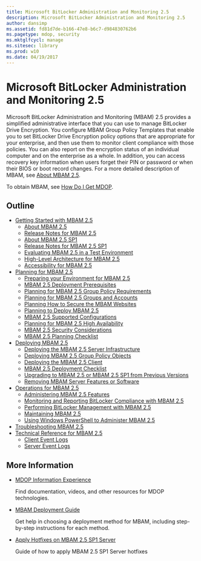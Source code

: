 ```yaml
---
title: Microsoft BitLocker Administration and Monitoring 2.5
description: Microsoft BitLocker Administration and Monitoring 2.5
author: dansimp
ms.assetid: fd81d7de-b166-47e8-b6c7-d984830762b6
ms.pagetype: mdop, security
ms.mktglfcycl: manage
ms.sitesec: library
ms.prod: w10
ms.date: 04/19/2017
---
```


# Microsoft BitLocker Administration and Monitoring 2.5

Microsoft BitLocker Administration and Monitoring (MBAM) 2.5 provides a simplified administrative interface that you can use to manage BitLocker Drive Encryption. You configure MBAM Group Policy Templates that enable you to set BitLocker Drive Encryption policy options that are appropriate for your enterprise, and then use them to monitor client compliance with those policies. You can also report on the encryption status of an individual computer and on the enterprise as a whole. In addition, you can access recovery key information when users forget their PIN or password or when their BIOS or boot record changes. For a more detailed description of MBAM, see [About MBAM 2.5](about-mbam-25.md).

To obtain MBAM, see [How Do I Get MDOP](index.md#how-to-get-mdop).

## Outline

- <a href="" id="getting-started-with-mbam-2-5"></a>[Getting Started with MBAM 2.5](getting-started-with-mbam-25.md)
  - [About MBAM 2.5](about-mbam-25.md)
  - [Release Notes for MBAM 2.5](release-notes-for-mbam-25.md)
  - [About MBAM 2.5 SP1](about-mbam-25-sp1.md)
  - [Release Notes for MBAM 2.5 SP1](release-notes-for-mbam-25-sp1.md)
  - [Evaluating MBAM 2.5 in a Test Environment](evaluating-mbam-25-in-a-test-environment.md)
  - [High-Level Architecture for MBAM 2.5](high-level-architecture-for-mbam-25.md)
  - [Accessibility for MBAM 2.5](accessibility-for-mbam-25.md)
- <a href="" id="planning-for-mbam-2-5"></a>[Planning for MBAM 2.5](planning-for-mbam-25.md)
  - [Preparing your Environment for MBAM 2.5](preparing-your-environment-for-mbam-25.md)
  - [MBAM 2.5 Deployment Prerequisites](mbam-25-deployment-prerequisites.md)
  - [Planning for MBAM 2.5 Group Policy Requirements](planning-for-mbam-25-group-policy-requirements.md)
  - [Planning for MBAM 2.5 Groups and Accounts](planning-for-mbam-25-groups-and-accounts.md)
  - [Planning How to Secure the MBAM Websites](planning-how-to-secure-the-mbam-websites.md)
  - [Planning to Deploy MBAM 2.5](planning-to-deploy-mbam-25.md)
  - [MBAM 2.5 Supported Configurations](mbam-25-supported-configurations.md)
  - [Planning for MBAM 2.5 High Availability](planning-for-mbam-25-high-availability.md)
  - [MBAM 2.5 Security Considerations](mbam-25-security-considerations.md)
  - [MBAM 2.5 Planning Checklist](mbam-25-planning-checklist.md)
- <a href="" id="deploying-mbam-2-5"></a>[Deploying MBAM 2.5](deploying-mbam-25.md)
  - [Deploying the MBAM 2.5 Server Infrastructure](deploying-the-mbam-25-server-infrastructure.md)
  - [Deploying MBAM 2.5 Group Policy Objects](deploying-mbam-25-group-policy-objects.md)
  - [Deploying the MBAM 2.5 Client](deploying-the-mbam-25-client.md)
  - [MBAM 2.5 Deployment Checklist](mbam-25-deployment-checklist.md)
  - [Upgrading to MBAM 2.5 or MBAM 2.5 SP1 from Previous Versions](upgrading-to-mbam-25-or-mbam-25-sp1-from-previous-versions.md)
  - [Removing MBAM Server Features or Software](removing-mbam-server-features-or-software.md)
- <a href="" id="operations-for-mbam-2-5"></a>[Operations for MBAM 2.5](operations-for-mbam-25.md)
  - [Administering MBAM 2.5 Features](administering-mbam-25-features.md)
  - [Monitoring and Reporting BitLocker Compliance with MBAM 2.5](monitoring-and-reporting-bitlocker-compliance-with-mbam-25.md)
  - [Performing BitLocker Management with MBAM 2.5](performing-bitlocker-management-with-mbam-25.md)
  - [Maintaining MBAM 2.5](maintaining-mbam-25.md)
  - [Using Windows PowerShell to Administer MBAM 2.5](using-windows-powershell-to-administer-mbam-25.md)
- <a href="" id="troubleshooting-mbam-2-5"></a>[Troubleshooting MBAM 2.5](troubleshooting-mbam-25.md)
- <a href="" id="technical-reference-for-mbam-2-5"></a>[Technical Reference for MBAM 2.5](technical-reference-for-mbam-25.md)
  - [Client Event Logs](client-event-logs.md)
  - [Server Event Logs](server-event-logs.md)

## More Information

- [MDOP Information Experience](index.md)

  Find documentation, videos, and other resources for MDOP technologies.

- [MBAM Deployment Guide](https://www.microsoft.com/download/details.aspx?id=38398)

  Get help in choosing a deployment method for MBAM, including step-by-step instructions for each method.
    
- [Apply Hotfixes on MBAM 2.5 SP1 Server](apply-hotfix-for-mbam-25-sp1.md)

  Guide of how to apply MBAM 2.5 SP1 Server hotfixes
